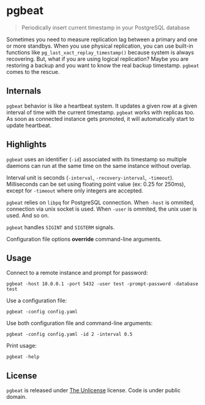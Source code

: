 # pgbeat
> Periodically insert current timestamp in your PostgreSQL database

Sometimes you need to measure replication lag between a primary and one or more standbys. When you use physical replication, you can use built-in functions like `pg_last_xact_replay_timestamp()` because system is always recovering. But, what if you are using logical replication? Maybe you are restoring a backup and you want to know the real backup timestamp. `pgbeat` comes to the rescue.

## Internals

`pgbeat` behavior is like a heartbeat system. It updates a given row at a given interval of time with the current timestamp. `pgbeat` works with replicas too. As soon as connected instance gets promoted, it will automatically start to update heartbeat.

## Highlights
`pgbeat` uses an identifier (`-id`) associated with its timestamp so multiple daemons can run at the same time on the same instance without overlap.

Interval unit is seconds (`-interval`, `-recovery-interval`, `-timeout`). Milliseconds can be set using floating point value (ex: 0.25 for 250ms), except for `-timeout` where only integers are accepted.

`pgbeat` relies on `libpq` for PostgreSQL connection. When `-host` is ommited, connection via unix socket is used. When `-user` is ommited, the unix user is used. And so on.

`pgbeat` handles `SIGINT` and `SIGTERM` signals.

Configuration file options **override** command-line arguments.

## Usage
Connect to a remote instance and prompt for password:
```
pgbeat -host 10.0.0.1 -port 5432 -user test -prompt-password -database test
```
Use a configuration file:
```
pgbeat -config config.yaml
```
Use both configuration file and command-line arguments:
```
pgbeat -config config.yaml -id 2 -interval 0.5
```
Print usage:
```
pgbeat -help
```

## License
`pgbeat` is released under [The Unlicense](https://github.com/jouir/pgbeat/blob/master/LICENSE) license. Code is under public domain.
